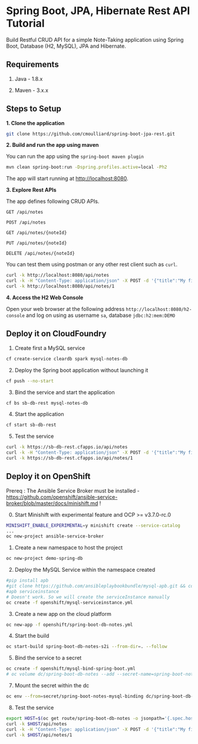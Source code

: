 # Spring Boot, JPA, Hibernate Rest API Tutorial

Build Restful CRUD API for a simple Note-Taking application using Spring Boot, Database (H2, MySQL), JPA and Hibernate.

## Requirements

1. Java - 1.8.x

2. Maven - 3.x.x

## Steps to Setup

**1. Clone the application**

```bash
git clone https://github.com/cmoulliard/spring-boot-jpa-rest.git
```
**2. Build and run the app using maven**

You can run the app using the `spring-boot maven plugin`

```bash
mvn clean spring-boot:run -Dspring.profiles.active=local -Ph2
```

The app will start running at <http://localhost:8080>.

**3. Explore Rest APIs**

The app defines following CRUD APIs.

    GET /api/notes
    
    POST /api/notes
    
    GET /api/notes/{noteId}
    
    PUT /api/notes/{noteId}
    
    DELETE /api/notes/{noteId}

You can test them using postman or any other rest client such as `curl`.

```bash
curl -k http://localhost:8080/api/notes 
curl -k -H "Content-Type: application/json" -X POST -d '{"title":"My first note","content":"Spring Boot is awesome!"}' http://localhost:8080/api/notes 
curl -k http://localhost:8080/api/notes/1
```

**4. Access the H2 Web Console**

Open your web browser at the following address `http://localhost:8080/h2-console` and log on using as username `sa`, database `jdbc:h2:mem:DEMO`

## Deploy it on CloudFoundry

1. Create first a MySQL service

```bash
cf create-service cleardb spark mysql-notes-db 
```

2. Deploy the Spring boot application without launching it

```bash
cf push --no-start  
```

3. Bind the service and start the application

```bash
cf bs sb-db-rest mysql-notes-db
```

4. Start the application

```bash
cf start sb-db-rest
```

5. Test the service

```bash
curl -k https://sb-db-rest.cfapps.io/api/notes 
curl -k -H "Content-Type: application/json" -X POST -d '{"title":"My first note","content":"Spring Boot is awesome!"}' https://sb-db-rest.cfapps.io/api/notes 
curl -k https://sb-db-rest.cfapps.io/api/notes/1
```

## Deploy it on OpenShift

Prereq : The Ansible Service Broker must be installed - https://github.com/openshift/ansible-service-broker/blob/master/docs/minishift.md !

0. Start Minishift with experimental feature and OCP >= v3.7.0-rc.0

```bash
MINISHIFT_ENABLE_EXPERIMENTAL=y minishift create --service-catalog
...
oc new-project ansible-service-broker

```

1. Create a new namespace to host the project

```bash
oc new-project demo-spring-db
```

2. Deploy the MySQL Service within the namespace created

```bash
#pip install apb
#git clone https://github.com/ansibleplaybookbundle/mysql-apb.git && cd mysql-apb
#apb serviceinstance
# Doesn't work. So we will create the serviceInstance manually
oc create -f openshift/mysql-serviceinstance.yml
```

3. Create a new app on the cloud platform

```bash
oc new-app -f openshift/spring-boot-db-notes.yml
```

4. Start the build

```bash
oc start-build spring-boot-db-notes-s2i --from-dir=. --follow
```

5. Bind the service to a secret

```bash
oc create -f openshift/mysql-bind-spring-boot.yml
# oc volume dc/spring-boot-db-notes --add --secret-name=spring-boot-notes-mysql-binding
```

7. Mount the secret within the dc

```bash
oc env --from=secret/spring-boot-notes-mysql-binding dc/spring-boot-db-notes
```

8. Test the service

```bash
export HOST=$(oc get route/spring-boot-db-notes -o jsonpath='{.spec.host}')
curl -k $HOST/api/notes 
curl -k -H "Content-Type: application/json" -X POST -d '{"title":"My first note","content":"Spring Boot is awesome!"}' $HOST/api/notes 
curl -k $HOST/api/notes/1
```
